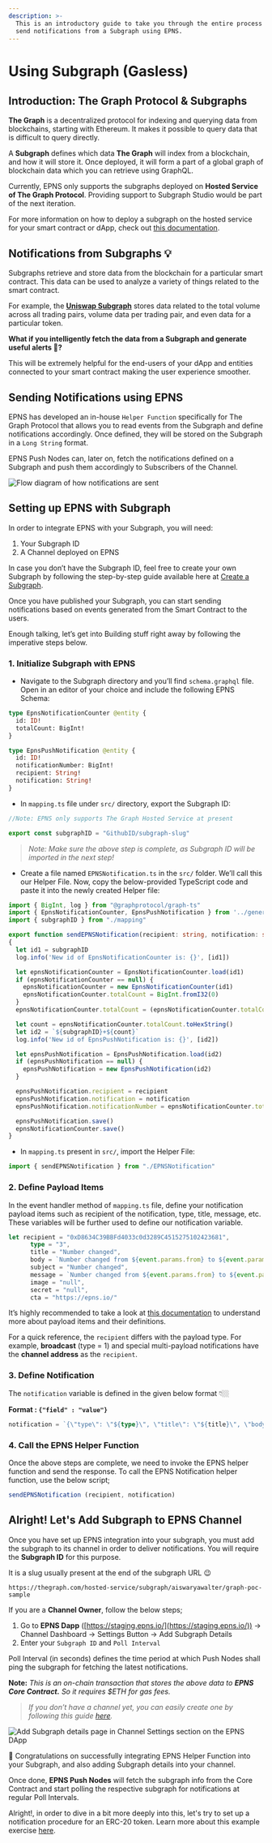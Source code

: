 ```yaml
---
description: >-
  This is an introductory guide to take you through the entire process of how to
  send notifications from a Subgraph using EPNS.
---
```


# Using Subgraph (Gasless)

## Introduction: The Graph Protocol **&** Subgraphs

**The Graph** is a decentralized protocol for indexing and querying data from blockchains, starting with Ethereum. It makes it possible to query data that is difficult to query directly.

A **Subgraph** defines which data **The Graph** will index from a blockchain, and how it will store it. Once deployed, it will form a part of a global graph of blockchain data which you can retrieve using GraphQL.

Currently, EPNS only supports the subgraphs deployed on **Hosted Service of The Graph Protocol**. Providing support to Subgraph Studio would be part of the next iteration.

For more information on how to deploy a subgraph on the hosted service for your smart contract or dApp, check out [this documentation](https://thegraph.com/docs/en/hosted-service/deploy-subgraph-hosted/).

## Notifications from Subgraphs 💡

Subgraphs retrieve and store data from the blockchain for a particular smart contract. This data can be used to analyze a variety of things related to the smart contract.

For example, the [**Uniswap Subgraph**](https://thegraph.com/hosted-service/subgraph/uniswap/uniswap-v2) stores data related to the total volume across all trading pairs, volume data per trading pair, and even data for a particular token.

**What if you intelligently fetch the data from a Subgraph and generate useful alerts 🤔?**

This will be extremely helpful for the end-users of your dApp and entities connected to your smart contract making the user experience smoother.

## Sending Notifications using EPNS

EPNS has developed an in-house `Helper Function` specifically for The Graph Protocol that allows you to read events from the Subgraph and define notifications accordingly. Once defined, they will be stored on the Subgraph in a `Long String` format.

EPNS Push Nodes can, later on, fetch the notifications defined on a Subgraph and push them accordingly to Subscribers of the Channel.

![Flow diagram of how notifications are sent ](<../../.gitbook/assets/image (10).png>)

## Setting up EPNS with Subgraph

In order to integrate EPNS with your Subgraph, you will need:

1. Your Subgraph ID
2. A Channel deployed on EPNS

In case you don’t have the Subgraph ID, feel free to create your own Subgraph by following the step-by-step guide available here at [Create a Subgraph](https://thegraph.com/docs/en/developer/create-subgraph-hosted/).

Once you have published your Subgraph, you can start sending notifications based on events generated from the Smart Contract to the users.

Enough talking, let’s get into Building stuff right away by following the imperative steps below.

### 1. **Initialize Subgraph with EPNS**

* Navigate to the Subgraph directory and you’ll find `schema.graphql` file. Open in an editor of your choice and include the following EPNS Schema:

```graphql
type EpnsNotificationCounter @entity {
  id: ID!
  totalCount: BigInt!
}

type EpnsPushNotification @entity {
  id: ID!
  notificationNumber: BigInt!
  recipient: String!
  notification: String!
}
```

* In `mapping.ts` file under `src/` directory, export the Subgraph ID:

```typescript
//Note: EPNS only supports The Graph Hosted Service at present

export const subgraphID = "GithubID/subgraph-slug"
```

> _Note: Make sure the above step is complete, as Subgraph ID will be imported in the next step!_

* Create a file named `EPNSNotification.ts` in the `src/` folder. We’ll call this our Helper File. Now, copy the below-provided TypeScript code and paste it into the newly created Helper file:

```typescript
import { BigInt, log } from "@graphprotocol/graph-ts"
import { EpnsNotificationCounter, EpnsPushNotification } from '../generated/schema'
import { subgraphID } from "./mapping"

export function sendEPNSNotification(recipient: string, notification: string): void 
{
  let id1 = subgraphID
  log.info('New id of EpnsNotificationCounter is: {}', [id1])

  let epnsNotificationCounter = EpnsNotificationCounter.load(id1)
  if (epnsNotificationCounter == null) {
    epnsNotificationCounter = new EpnsNotificationCounter(id1)
    epnsNotificationCounter.totalCount = BigInt.fromI32(0)
  }
  epnsNotificationCounter.totalCount = (epnsNotificationCounter.totalCount).plus(BigInt.fromI32(1))

  let count = epnsNotificationCounter.totalCount.toHexString()
  let id2 = `${subgraphID}+${count}`
  log.info('New id of EpnsPushNotification is: {}', [id2])

  let epnsPushNotification = EpnsPushNotification.load(id2)
  if (epnsPushNotification == null) {
    epnsPushNotification = new EpnsPushNotification(id2)
  }

  epnsPushNotification.recipient = recipient
  epnsPushNotification.notification = notification
  epnsPushNotification.notificationNumber = epnsNotificationCounter.totalCount

  epnsPushNotification.save()
  epnsNotificationCounter.save()
}
```

* In `mapping.ts` present in `src/`, import the Helper File:

```typescript
import { sendEPNSNotification } from "./EPNSNotification"
```

### **2. Define Payload Items**

In the event handler method of `mapping.ts` file, define your notification payload items such as recipient of the notification, type, title, message, etc. These variables will be further used to define our notification variable.

```typescript
let recipient = "0xD8634C39BBFd4033c0d3289C4515275102423681",
	  type = "3",
	  title = "Number changed",
	  body = `Number changed from ${event.params.from} to ${event.params.to}`,
	  subject = "Number changed",
	  message = `Number changed from ${event.params.from} to ${event.params.to}`,
	  image = "null",
	  secret = "null",
	  cta = "https://epns.io/"
```

It’s highly recommended to take a look at [this documentation](https://docs.epns.io/developers/developer-zone/sending-notifications/advanced/notification-payload-types) to understand more about payload items and their definitions.

For a quick reference, the `recipient` differs with the payload type. For example, **broadcast** (type = 1) and special multi-payload notifications have the **channel address** as the `recipient`.

### **3. Define Notification**

The `notification` variable is defined in the given below format 👇🏼

**Format : **<mark style="color:green;">**`{"field" : "value"}`**</mark>

```typescript
notification = `{\"type\": \"${type}\", \"title\": \"${title}\", \"body\": \"${body}\", \"subject\": \"${subject}\", \"message\": \"${message}\", \"image\": \"${image}\", \"secret\": \"${secret}\", \"cta\": \"${cta}\"}`
```

### **4. Call the EPNS Helper Function**

Once the above steps are complete, we need to invoke the EPNS helper function and send the response. To call the EPNS Notification helper function, use the below script;

```typescript
sendEPNSNotification (recipient, notification)
```

## Alright! Let's Add Subgraph to EPNS Channel

Once you have set up EPNS integration into your subgraph, you must add the subgraph to its channel in order to deliver notifications. You will require the **Subgraph ID** for this purpose.

It is a slug usually present at the end of the subgraph URL 😉

```atom
https://thegraph.com/hosted-service/subgraph/aiswaryawalter/graph-poc-sample
```

If you are a **Channel Owner**, follow the below steps;

1. Go to **EPNS Dapp** ([https://staging.epns.io/](https://staging.epns.io/)) → Channel Dashboard → Settings Button → Add Subgraph Details
2. Enter your `Subgraph ID` and `Poll Interval`

Poll Interval (in seconds) defines the time period at which Push Nodes shall ping the subgraph for fetching the latest notifications.

**Note:** _This is an on-chain transaction that stores the above data to **EPNS Core Contract.** So it requires $ETH for gas fees._

> _If you don’t have a channel yet, you can easily create one by following this guide_ [_here_](https://docs.epns.io/developers/developer-zone/create-your-notif-channel)_._

![Add Subgraph details page in Channel Settings section on the EPNS DApp](<../../.gitbook/assets/image (26).png>)

🎉 Congratulations on successfully integrating EPNS Helper Function into your Subgraph, and also adding Subgraph details into your channel.

Once done, **EPNS Push Nodes** will fetch the subgraph info from the Core Contract and start polling the respective subgraph for notifications at regular Poll Intervals.



Alright!, in order to dive in a bit more deeply into this, let's try to set up a notification procedure for an ERC-20 token. Learn more about this example exercise [here](https://docs.epns.io/developers/developer-zone/examples/notification-via-subgraph-example).
